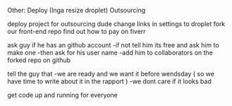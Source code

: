 Other:
Deploy (Inga resize droplet)
Outsourcing

deploy project for outsourcing dude
change links in settings to droplet
fork our front-end repo
find out how to pay on fiverr

ask guy if he has an github account
-if not tell him its free and ask him to make one
-then ask for his user name
-add him to collaborators on the forked repo on github 

tell the guy that 
-we are ready and we want it before wendsday ( so we have time to write about it in the rapport )
-we dont care if it looks bad 

get code up and running for everyone
